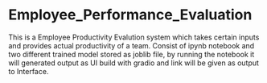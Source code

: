 # Employee_Performance_Evaluation

This is a Employee Productivity Evalution system which takes certain inputs and provides actual productivity of a team. Consist of ipynb notebook and two different trained model stored  as joblib file, by running the notebook it will generated output as UI build with gradio and link will be given as output to Interface.
